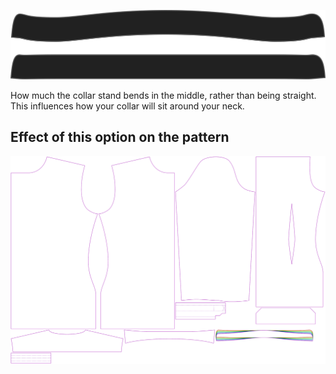 ![Collarstand bend](collarstandbend.svg)

How much the collar stand bends in the middle, rather than being straight.
This influences how your collar will sit around your neck.

## Effect of this option on the pattern

![This image shows the effect of this option by superimposing several variants that have a different value for this option](simon_collarstandbend_sample.svg "Effect of this option on the pattern")
